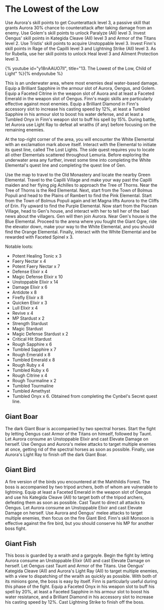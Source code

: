 # The Lowest of the Low

Use Aurora's skill points to get Counterattack level 3, a passive skill that
grants Aurora 30% chance to counterattack after taking damage from an enemy. Use
Golem's skill points to unlock Paralyze (All) level 3. Invest Óengus' skill
points in Kategida Cleave (All) level 3 and Armor of the Titans level 2. Use
Tristis' skill points to acquire Unstoppable level 3. Invest Finn's skill points
in Rage of the Capilli level 3 and Lightning Strike (All) level 3. As for
Rubella, use her skill points to unlock Heal level 3 and Ailment Protection
level 3.

{% youtube id="y18nAAUO7lI", title="13. The Lowest of the Low, Child of Light" %}{% endyoutube %}

This is an underwater area, where most enemies deal water-based damage. Equip a
Brilliant Sapphire in the armour slot of Aurora, Óengus, and Golem. Equip a
Faceted Citrine in the weapon slot of Auora and at least a Faceted Emerald in
the weapon slot of Óengus. Finn's magic skills are particularly effective
against most enemies. Equip a Brilliant Diamond in Finn's accessory slot to
increase his casting speed by 12%, at least a Tumbled Sapphire in his armour
slot to boost his water defense, and at least a Tumbled Onyx in Finn's weapon
slot to buff his spell by 15%. During battle, let Aurora use Light Ray to defeat
all wraiths (if any) before focusing on the remaining enemies.

At the top-right corner of the area, you will encounter the White Elemental with
an exclamation mark above itself. Interact with the Elemental to initiate its
quest line, called The Lost Lights. The side quest requires you to locate all
other Elementals scattered throughout Lemuria. Before exploring the underwater
area any further, invest some time into completing the White Elemental's quest
line and completing the quest line of Gen.

Use the map to travel to the Old Monastery and locate the nearby Green
Elemental. Travel to the Capilli Village and make your way past the Capilli
maiden and her flying pig Achilles to approach the Tree of Thorns. Near the Tree
of Thorns is the Red Elemental. Next, start from the Town of Bolmus Populi and
head to the Plains of Rambert to find the Pink Elemental. Start from the Town of
Bolmus Populi again and let Magna lifts Aurora to the Cliffs of Erin. Fly upward
to find the Purple Elemental. Now start from the Piscean Village, head to Gen's
house, and interact with her to tell her of the bad news about the villagers.
Gen will then join Aurora. Near Gen's house is the Blue Elemental. Proceed to
the arena where you fought the Giant Ogre, ride the elevator down, make your way
to the White Elemental, and you should find the Orange Elemental. Finally,
interact with the White Elemental and be rewarded with Faceted Spinel x 3.

Notable loots:

-   Potent Healing Tonic x 3
-   Faery Nectar x 4
-   Potent Faery Nectar x 7
-   Defense Elixir x 4
-   Magic Defense Elixir x 10
-   Unstoppable Elixir x 14
-   Damage Elixir x 6
-   Antidote x 8
-   Firefly Elixir x 8
-   Quicken Elixir x 3
-   Lull Elixir x 4
-   Revive x 4
-   MP Stardust x 2
-   Strength Stardust
-   Magic Stardust
-   Magic Defense Stardust x 2
-   Critical Hit Stardust
-   Rough Sapphire x 6
-   Tumbled Sapphire x 7
-   Rough Emerald x 8
-   Tumbled Emerald x 8
-   Rough Ruby x 4
-   Tumbled Ruby x 6
-   Rough Citrine x 4
-   Rough Tourmaline x 2
-   Tumbled Tourmaline
-   Tumbled Amethyst
-   Tumbled Onyx x 6. Obtained from completing the Cynbel's Secret quest line.

## Giant Boar

The dark Giant Boar is accompanied by two spectral horses. Start the fight by
letting Óengus cast Armor of the Titans on himself, followed by Taunt. Let
Aurora consume an Unstoppable Elixir and cast Elevate Damage on herself. Use
Óengus and Aurora's melee attacks to target multiple enemies at once, getting
rid of the spectral horses as soon as possible. Finally, use Aurora's Light Ray
to finish off the dark Giant Boar.

## Giant Bird

A fire version of the birds you encountered at the Mahthildis Forest. The boss
is accompanied by two tripod archers, both of whom are vulnerable to lightning.
Equip at least a Faceted Emerald in the weapon slot of Óengus and use his
Kategida Cleave (All) to target both of the tripod archers, defeating them as
soon as possible. Cast Taunt to direct all attacks to Óengus. Let Aurora consume
an Unstoppable Elixir and cast Elevate Damage on herself. Use Aurora and Óengus'
melee attacks to target multiple enemies, then focus on the fire Giant Bird.
Finn's skill Monsoon is effective against the fire bird, but you should conserve
his MP for another boss fight.

## Giant Fish

This boss is guarded by a wraith and a gargoyle. Begin the fight by letting
Aurora consume an Unstoppable Elixir (All) and cast Elevate Damage on herself.
Let Óengus cast Taunt and Armor of the Titans. Use Óengus' Kategida Cleave (All)
and Aurora's Light Ray (All) to target multiple enemies, with a view to
dispatching of the wraith as quickly as possible. With both of its minions gone,
the boss is easy by itself. Finn is particularly useful during this phase of the
fight. Equip a Faceted Onyx in his weapon slot to buff his spell by 20%, at
least a Faceted Sapphire in his armour slot to boost his water resistance, and a
Brilliant Diamond in his accessory slot to increase his casting speed by 12%.
Cast Lightning Strike to finish off the boss.
